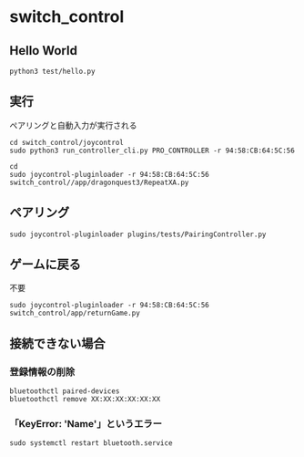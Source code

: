 # switch_control

## Hello World
```
python3 test/hello.py
```

## 実行
ペアリングと自動入力が実行される
```
cd switch_control/joycontrol
sudo python3 run_controller_cli.py PRO_CONTROLLER -r 94:58:CB:64:5C:56 
```

```
cd
sudo joycontrol-pluginloader -r 94:58:CB:64:5C:56 switch_control//app/dragonquest3/RepeatXA.py
```

## ペアリング
```
sudo joycontrol-pluginloader plugins/tests/PairingController.py
```

## ゲームに戻る
不要
```
sudo joycontrol-pluginloader -r 94:58:CB:64:5C:56 switch_control/app/returnGame.py
```

## 接続できない場合

### 登録情報の削除
```
bluetoothctl paired-devices
bluetoothctl remove XX:XX:XX:XX:XX:XX
```

### 「KeyError: 'Name'」というエラー
```
sudo systemctl restart bluetooth.service
```